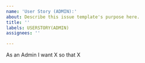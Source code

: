 ```yaml
---
name: 'User Story (ADMIN):'
about: Describe this issue template's purpose here.
title: ''
labels: USERSTORY(ADMIN)
assignees: ''

---
```


As an Admin I want X so that X
